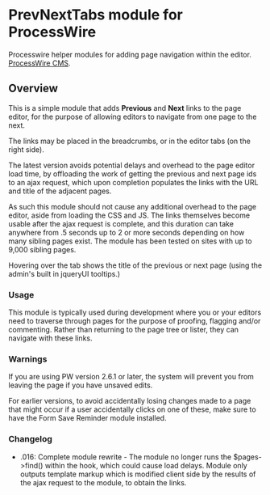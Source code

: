 PrevNextTabs module for ProcessWire
================

Processwire helper modules for adding page navigation within the editor. [ProcessWire CMS](http://processwire.com/).


## Overview

This is a simple module that adds **Previous** and **Next** links to the page editor, for the purpose of allowing editors to navigate from one page to the next.

The links may be placed in the breadcrumbs, or in the editor tabs (on the right side).

The latest version avoids potential delays and overhead to the page editor load time, by offloading the work of getting the previous and next page ids to an ajax request, which upon completion populates the links with the URL and title of the adjacent pages.

As such this module should not cause any additional overhead to the page editor, aside from loading the CSS and JS. The links themselves become usable after the ajax request is complete, and this duration can take anywhere from .5 seconds up to 2 or more seconds depending on how many sibling pages exist. The module has been tested on sites with up to 9,000 sibling pages.

Hovering over the tab shows the title of the previous or next page (using the admin's built in jqueryUI tooltips.)

### Usage

This module is typically used during development where you or your editors need to traverse through pages for the purpose of proofing, flagging and/or commenting. Rather than returning to the page tree or lister, they can navigate with these links.


### Warnings

If you are using PW version 2.6.1 or later, the system will prevent you from leaving the page if you have unsaved edits.

For earlier versions, to avoid accidentally losing changes made to a page that might occur if a user accidentally clicks on one of these, make sure to have the Form Save Reminder module installed.


### Changelog

- .016: Complete module rewrite - The module no longer runs the $pages->find() within the hook, which could cause load delays. Module only outputs template markup which is modified client side by the results of the ajax request to the module, to obtain the links.